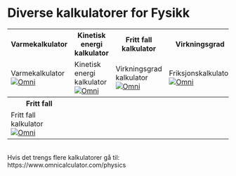# Diverse kalkulatorer for Fysikk
<script async src="https://cdn.omnicalculator.com/sdk.js"></script>

<table style="width:100%">
    <tr>
        <th>Varmekalkulator</th>
        <th>Kinetisk energi kalkulator</th>
        <th>Fritt fall kalkulator</th>
        <th>Virkningsgrad</th>
    </tr>
    <tr>
        <td> 
            <div class="omni-calculator" data-calculator="physics/specific-heat" data-width="300" data-config='{}' data-currency="NOK" data-show-row-controls="false" data-version="3" data-t="1552036298009"> <div class="omni-calculator-header">Varmekalkulator</div>
                <div class="omni-calculator-footer">
                    <a href="https://www.omnicalculator.com/physics/specific-heat" target="_blank"><img alt="Omni" class="omni-calculator-logo" src="https://cdn.omnicalculator.com/embed/omni-calculator-logo-long.svg" /></a>
                </div>
            </div>
        </td>
        <td> 
            <div class="omni-calculator" data-calculator="physics/kinetic-energy" data-width="300" data-config='{}' data-currency="NOK" data-show-row-controls="false" data-version="3" data-t="1552037553715">
                <div class="omni-calculator-header">Kinetisk energi kalkulator</div>
                <div class="omni-calculator-footer">
                <a href="https://www.omnicalculator.com/physics/kinetic-energy" target="_blank"><img alt="Omni" class="omni-calculator-logo" src="https://cdn.omnicalculator.com/embed/omni-calculator-logo-long.svg" /></a>
                </div>
            </div>
        </td>
        <td>
            <div class="omni-calculator" data-calculator="physics/efficiency" data-width="300" data-config='{}' data-currency="NOK" data-show-row-controls="false" data-version="3" data-t="1552036438299">
                <div class="omni-calculator-header">Virkningsgrad kalkulator</div>
                    <div class="omni-calculator-footer">
                <a href="https://www.omnicalculator.com/physics/efficiency" target="_blank"><img alt="Omni" class="omni-calculator-logo" src="https://cdn.omnicalculator.com/embed/omni-calculator-logo-long.svg" /></a>
                </div>
            </div>
        </td>
        <td>
            <div class="omni-calculator" data-calculator="physics/friction" data-width="300" data-config='{}' data-currency="NOK" data-show-row-controls="false" data-version="3" data-t="1552036704182">
                <div class="omni-calculator-header">Friksjonskalkulator</div>
                    <div class="omni-calculator-footer">
                        <a href="https://www.omnicalculator.com/physics/friction" target="_blank"><img alt="Omni" class="omni-calculator-logo" src="https://cdn.omnicalculator.com/embed/omni-calculator-logo-long.svg" /></a>
                </div>
            </div>
        </td>
    </tr>
    <tr>
        <th>Fritt fall</th>
        <th></th>
        <th></th>
        <th></th>
    </tr>
    <tr>
        <td>
            <div class="omni-calculator" data-calculator="physics/free-fall" data-width="300" data-config='{}' data-currency="NOK" data-  show-row-controls="false" data-version="3" data-t="1552037351404">
                <div class="omni-calculator-header">Fritt fall kalkulator</div>
                    <div class="omni-calculator-footer">
                    <a href="https://www.omnicalculator.com/physics/free-fall" target="_blank"><img alt="Omni" class="omni-calculator-logo" src="https://cdn.omnicalculator.com/embed/omni-calculator-logo-long.svg" /></a>
                </div>
            </div>
        </td>
        <td></td>
        <td></td>
        <td></td>
    </tr>
</table>


<br>
Hvis det trengs flere kalkulatorer gå til: https://www.omnicalculator.com/physics 
